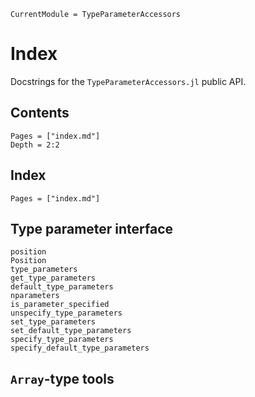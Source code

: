 ```@meta
CurrentModule = TypeParameterAccessors
```

# Index

Docstrings for the `TypeParameterAccessors.jl` public API.

## Contents

```@contents
Pages = ["index.md"]
Depth = 2:2
```

## Index

```@index
Pages = ["index.md"]
```

## Type parameter interface

```@docs
position
Position
type_parameters
get_type_parameters
default_type_parameters
nparameters
is_parameter_specified
unspecify_type_parameters
set_type_parameters
set_default_type_parameters
specify_type_parameters
specify_default_type_parameters
```

## `Array`-type tools


